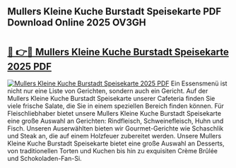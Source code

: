 ## Mullers Kleine Kuche Burstadt Speisekarte PDF Download Online 2025 OV3GH

# <h2><a href="http://gc6ulq.nevu.top/?p=Mullers+Kleine+Kuche+Burstadt+Speisekarte">🔗 👉🔴 Mullers Kleine Kuche Burstadt Speisekarte 2025 PDF</a></h2>

[![Mullers Kleine Kuche Burstadt Speisekarte 2025 PDF](https://i.imgur.com/dBaPXMq.png)](http://gc6ulq.nevu.top/?p=Mullers+Kleine+Kuche+Burstadt+Speisekarte)
Ein Essensmenü ist nicht nur eine Liste von Gerichten, sondern auch ein Gericht. Auf der Mullers Kleine Kuche Burstadt Speisekarte unserer Cafeteria finden Sie viele frische Salate, die Sie in einem speziellen Bereich finden können. Für Fleischliebhaber bietet unsere Mullers Kleine Kuche Burstadt Speisekarte eine große Auswahl an Gerichten: Rindfleisch, Schweinefleisch, Huhn und Fisch. Unseren Auserwählten bieten wir Gourmet-Gerichte wie Schaschlik und Steak an, die auf einem Holzfeuer zubereitet werden. Unsere Mullers Kleine Kuche Burstadt Speisekarte bietet eine große Auswahl an Desserts, von traditionellen Torten und Kuchen bis hin zu exquisiten Crème Brûlée und Schokoladen-Fan-Si.

